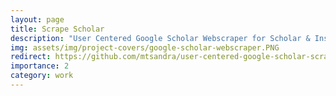 ```yaml
---
layout: page
title: Scrape Scholar
description: "User Centered Google Scholar Webscraper for Scholar & Institution Relationship Analysis with BeautifulSoup"
img: assets/img/project-covers/google-scholar-webscraper.PNG
redirect: https://github.com/mtsandra/user-centered-google-scholar-scraper#readme
importance: 2
category: work
---
```

